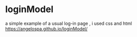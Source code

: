 # loginModel
a simple example of a usual log-in page , i used css and html
 https://angelospa.github.io/loginModel/
